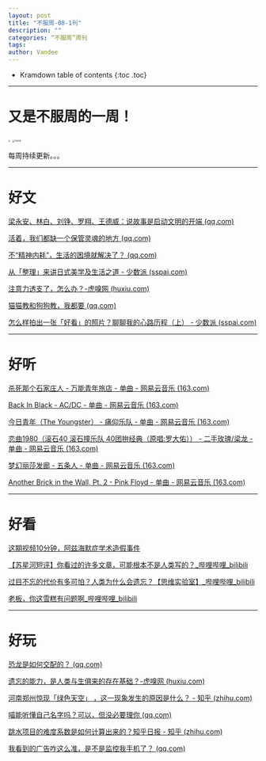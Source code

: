 ```yaml
---
layout: post
title: "不服周-08-1刊"
description: ""
categories: “不服周”周刊
tags: 
author: Vandee
---
```


* Kramdown table of contents
{:toc .toc}


------

# 又是不服周的一周！



<img src="https://s2.loli.net/2022/07/20/LvK8Y7fkOprtPGo.jpg" style="zoom: 25%;" />           <img src="https://s2.loli.net/2022/07/20/gdhaYyfs2r1Cue4.jpg" alt="11478" style="zoom: 33%;" />



每周持续更新。。。

------

# 好文

[梁永安、林白、刘铮、罗翔、王德威：说故事是启动文明的开端 (qq.com)](https://mp.weixin.qq.com/s/kLA43-rcZN2MJIVuY10Puw)

[活着，我们都缺一个保管灵魂的地方 (qq.com)](https://mp.weixin.qq.com/s/0K8EqGc87Pxk9u4RqWNmcw)

[不“精神内耗”，生活的困境就解决了？ (qq.com)](https://mp.weixin.qq.com/s/4lCNy7x1Xd_QUNvBKPU5JA)

[从「整理」来讲日式美学及生活之道 - 少数派 (sspai.com)](https://sspai.com/post/74764)

[注意力透支了，怎么办？-虎嗅网 (huxiu.com)](https://www.huxiu.com/article/617031.html?f=rss)

[猫猫教和狗狗教，我都要 (qq.com)](https://mp.weixin.qq.com/s/rZ2XXAyTlEdmvor466_Qww)

[怎么样拍出一张「好看」的照片？聊聊我的心路历程（上） - 少数派 (sspai.com)](https://sspai.com/post/74765)

------



# 好听

[杀死那个石家庄人 - 万能青年旅店 - 单曲 - 网易云音乐 (163.com)](https://music.163.com/#/song?id=386844)

[Back In Black - AC/DC - 单曲 - 网易云音乐 (163.com)](https://music.163.com/#/song?id=3879508)

[今日青年（The Youngster） - 痛仰乐队 - 单曲 - 网易云音乐 (163.com)](https://music.163.com/#/song?id=439122273)

[恋曲1980（滚石40 滚石撞乐队 40团拚经典（原唱:罗大佑）） - 二手玫瑰/梁龙 - 单曲 - 网易云音乐 (163.com)](https://music.163.com/#/song?id=1901878786)

[梦幻丽莎发廊 - 五条人 - 单曲 - 网易云音乐 (163.com)](https://music.163.com/#/song?id=446508084)

[Another Brick in the Wall, Pt. 2 - Pink Floyd - 单曲 - 网易云音乐 (163.com)](https://music.163.com/#/song?id=4237803)

------



# 好看

[这期视频10分钟，阿兹海默症学术造假事件](https://weibo.com/7395299383/LEQwt2W0g)

[【苏星河短评】你看过的许多文章，可能根本不是人类写的？_哔哩哔哩_bilibili](https://www.bilibili.com/video/BV1Lr4y1j7et)

[过目不忘的代价有多可怕？人类为什么会遗忘？【思维实验室】_哔哩哔哩_bilibili](https://www.bilibili.com/video/BV1jG4y1v7cZ)

[老板，你这雪糕有问题啊_哔哩哔哩_bilibili](https://www.bilibili.com/video/BV1Ur4y1L7Y7?spm_id_from=444.41.list.card_archive.click&vd_source=92184533e359726f138fee9650261f0f)

------



# 好玩

[恐龙是如何交配的？ (qq.com)](https://mp.weixin.qq.com/s/vUVh9MnVBH9sR-bog1EEhw)

[遗忘的能力，是人类与生俱来的存在基础？-虎嗅网 (huxiu.com)](https://www.huxiu.com/article/618764.html?f=rss)

[河南郑州惊现「绿色天空」 ，这一现象发生的原因是什么？ - 知乎 (zhihu.com)](https://www.zhihu.com/question/545405953)

[喵能听懂自己名字吗？可以，但没必要理你 (qq.com)](https://mp.weixin.qq.com/s/ZLf4XFRIeFHt-BvQNPGk_w)

[跳水项目的难度系数是如何计算出来的？知乎日报 - 知乎 (zhihu.com)](https://daily.zhihu.com/story/9751236)

[我看到的广告咋这么准，是不是监控我手机了？ (qq.com)](https://mp.weixin.qq.com/s/UrqplFu_1gibp2r8emi0dA)
